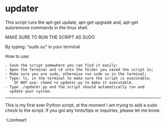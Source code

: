 # updater
This script runs the apt-get update, apt-get upgrade and, apt-get autoremove
commands in the linux shell. 

MAKE SURE TO RUN THE SCRIPT AS SUDO

By typing: "sudo su" in your terminal

How to use:

	- Save the script somewhere you can find it easily;
	- Open the Terminal and cd into the folder you saved the script in;
	- Make sure you are sudo, otherwise run sudo su in the terminal;
	- Type: ls, in the terminal to make sure the script is executable;
		IF NOT use: chmod +x updater.py to make it executable.
	- Type ./updater.py and the script should automatically run and 
	  update your system.

---------------------------------

This is my first ever Python script, at the moment I am trying to add a sudo
check to the script. If you got any hints/tips or inquiries, please
let me know.

-Lionheart 
